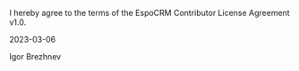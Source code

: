 I hereby agree to the terms of the EspoCRM Contributor License Agreement v1.0.

2023-03-06

Igor Brezhnev
